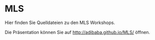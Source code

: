 # MLS

Hier finden Sie Quelldateien zu den MLS Workshops.

Die Präsentation können Sie auf http://adibaba.github.io/MLS/ öffnen.
